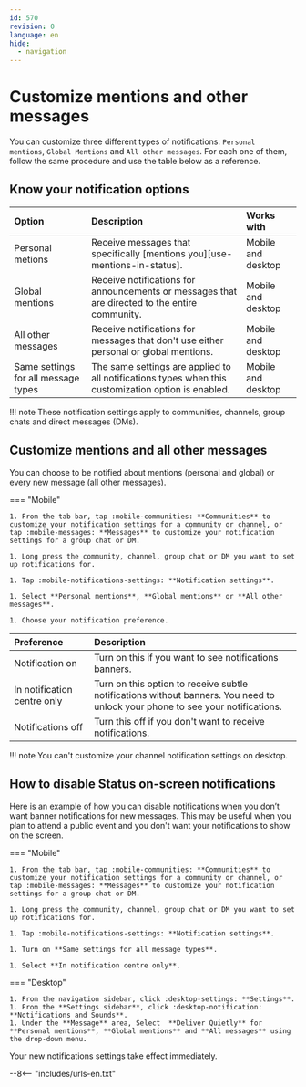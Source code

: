```yaml
---
id: 570
revision: 0
language: en
hide:
  - navigation
---
```


# Customize mentions and other messages

You can customize three different types of notifications: `Personal mentions`, `Global Mentions` and `All other messages`. For each one of them, follow the same procedure and use the table below as a reference.

## Know your notification options

| Option | Description | Works with |
|:---|:---|:---|
| Personal metions| Receive messages that specifically [mentions you][use-mentions-in-status]. | Mobile and desktop |
| Global mentions | Receive notifications for announcements or messages that are directed to the entire community. | Mobile and desktop |
| All other messages| Receive notifications for messages that don't use either personal or global mentions.| Mobile and desktop
| Same settings for all message types|  The same settings are applied to all notifications types when this customization option is enabled. | Mobile and desktop |

!!! note 
    These notification settings apply to communities, channels, group chats and direct messages (DMs).

## Customize mentions and all other messages

You can choose to be notified about mentions (personal and global) or every new message (all other messages).

=== "Mobile"

    1. From the tab bar, tap :mobile-communities: **Communities** to customize your notification settings for a community or channel, or tap :mobile-messages: **Messages** to customize your notification settings for a group chat or DM.

    1. Long press the community, channel, group chat or DM you want to set up notifications for.

    1. Tap :mobile-notifications-settings: **Notification settings**.

    1. Select **Personal mentions**, **Global mentions** or **All other messages**.

    1. Choose your notification preference.

| Preference | Description |
|:---|:---|
| Notification on| Turn on this if you want to see notifications banners. |
| In notification centre only |Turn on this option to receive subtle notifications without banners. You need to unlock your phone to see your notifications. |
| Notifications off | Turn this off if you don't want to receive notifications. |

!!! note
	You can't customize your channel notification settings on desktop.

## How to disable Status on-screen notifications

Here is an example of how you can disable notifications when you don’t want banner notifications for new messages. This may be useful when you plan to attend a public event and you don't want your notifications to show on the screen.

=== "Mobile"

    1. From the tab bar, tap :mobile-communities: **Communities** to customize your notification settings for a community or channel, or tap :mobile-messages: **Messages** to customize your notification settings for a group chat or DM.

    1. Long press the community, channel, group chat or DM you want to set up notifications for.

    1. Tap :mobile-notifications-settings: **Notification settings**.

    1. Turn on **Same settings for all message types**.

    1. Select **In notification centre only**.

=== "Desktop"  

    1. From the navigation sidebar, click :desktop-settings: **Settings**.
    1. From the **Settings sidebar**, click :desktop-notification: **Notifications and Sounds**.
    1. Under the **Message** area, Select  **Deliver Quietly** for **Personal mentions**, **Global mentions** and **All messages** using the drop-down menu.

Your new notifications settings take effect immediately.

--8<-- "includes/urls-en.txt"
